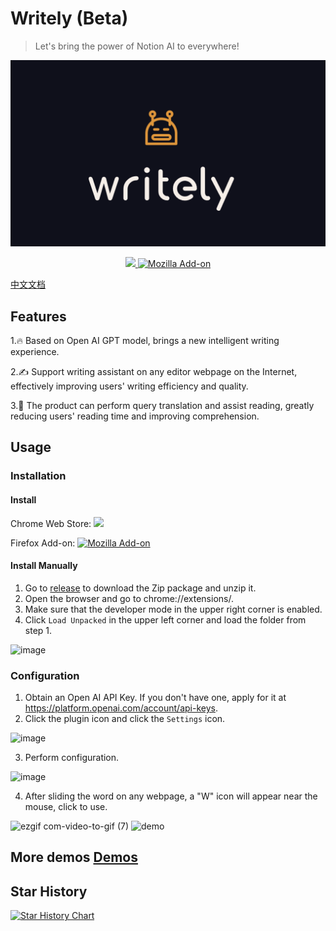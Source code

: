 # Writely (Beta)

> Let's bring the power of Notion AI to everywhere!

![](./assets/logo.png)

<p align="center">
<a href="https://chrome.google.com/webstore/detail/writely/eocenplmfgoaibmmohkhhocnlkpaecgn">
<img src="https://img.shields.io/chrome-web-store/v/eocenplmfgoaibmmohkhhocnlkpaecgn" />
</a>
<a href="https://addons.mozilla.org/en-US/firefox/addon/writely/"><img alt="Mozilla Add-on" src="https://img.shields.io/amo/v/writely"></a>
</p>

[中文文档](README-CN.md)

## Features

1.🔥 Based on Open AI GPT model, brings a new intelligent writing experience.

2.✍️ Support writing assistant on any editor webpage on the Internet, effectively improving users' writing efficiency and quality.

3.📖 The product can perform query translation and assist reading, greatly reducing users' reading time and improving comprehension.

## Usage

### Installation

#### Install

Chrome Web Store: <a href="https://chrome.google.com/webstore/detail/writely/eocenplmfgoaibmmohkhhocnlkpaecgn">
<img src="https://img.shields.io/chrome-web-store/v/eocenplmfgoaibmmohkhhocnlkpaecgn" />
</a>

Firefox Add-on: <a href="https://addons.mozilla.org/en-US/firefox/addon/writely/"><img alt="Mozilla Add-on" src="https://img.shields.io/amo/v/writely"></a>

#### Install Manually

1. Go to [release](https://github.com/anc95/writely/releases) to download the Zip package and unzip it.
2. Open the browser and go to chrome://extensions/.
3. Make sure that the developer mode in the upper right corner is enabled.
4. Click `Load Unpacked` in the upper left corner and load the folder from step 1.

<img width="800" alt="image" src="https://user-images.githubusercontent.com/13167934/223933464-e8518da6-86eb-4bc3-b2cd-72497cbe5c18.png">

### Configuration

1. Obtain an Open AI API Key. If you don't have one, apply for it at https://platform.openai.com/account/api-keys.
2. Click the plugin icon and click the `Settings` icon.

<img width="430" alt="image" src="https://user-images.githubusercontent.com/13167934/223933756-b001d01a-899c-42e5-be14-753357a1bba5.png">

3. Perform configuration.

<img width="800" alt="image" src="https://user-images.githubusercontent.com/13167934/224465348-f2e0aaf8-ce7b-48d2-9637-be2a205f317f.png">

4. After sliding the word on any webpage, a "W" icon will appear near the mouse, click to use.

![ezgif com-video-to-gif (7)](https://user-images.githubusercontent.com/13167934/224320617-b8ba473b-6250-470c-92ac-aa206adbb5a8.gif)
![demo](https://user-images.githubusercontent.com/13167934/224236822-eb1cc963-77e5-4820-aa6d-63088989c0cf.gif)

## More demos [Demos](./DEMO.md)

## Star History

[![Star History Chart](https://api.star-history.com/svg?repos=anc95/writely&type=Date)](https://star-history.com/#anc95/writely&Date)
